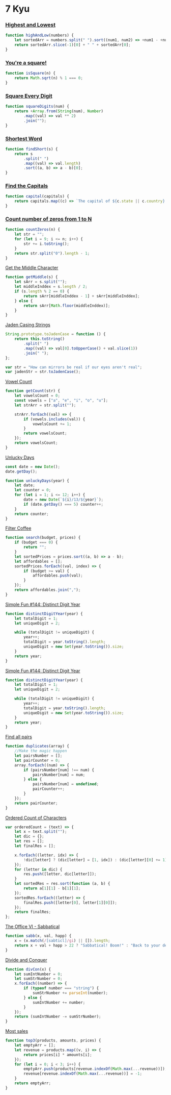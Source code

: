 # 7 Kyu

### [Highest and Lowest](https://www.codewars.com/kata/554b4ac871d6813a03000035)

```javascript
function highAndLow(numbers) {
	let sortedArr = numbers.split(" ").sort((num1, num2) => +num1 - +num2);
	return sortedArr.slice(-1)[0] + " " + sortedArr[0];
}
```

### [You're a square!](https://www.codewars.com/kata/54c27a33fb7da0db0100040e)

```javascript
function isSquare(n) {
	return Math.sqrt(n) % 1 === 0;
}
```

### [Square Every Digit](https://www.codewars.com/kata/546e2562b03326a88e000020)

```javascript
function squareDigits(num) {
	return +Array.from(String(num), Number)
		.map((val) => val ** 2)
		.join("");
}
```

### [Shortest Word](https://www.codewars.com/kata/57cebe1dc6fdc20c57000ac9/)

```javascript
function findShort(s) {
	return s
		.split(" ")
		.map((val) => val.length)
		.sort((a, b) => a - b)[0];
}
```

### [Find the Capitals](https://www.codewars.com/kata/53573877d5493b4d6e00050c)

```js
function capital(capitals) {
	return capitals.map((c) => `The capital of ${c.state || c.country} is ${c.capital}`);
}
```

### [Count number of zeros from 1 to N](https://www.codewars.com/kata/557cffec8c3e8e55cc00010f)

```js
function countZeros(n) {
	let str = "";
	for (let i = 9; i <= n; i++) {
		str += i.toString();
	}
	return str.split("0").length - 1;
}
```

[Get the Middle Character](https://www.codewars.com/kata/56747fd5cb988479af000028)

```js
function getMiddle(s) {
	let sArr = s.split("");
	let middleInddex = s.length / 2;
	if (s.length % 2 == 0) {
		return sArr[middleInddex - 1] + sArr[middleInddex];
	} else {
		return sArr[Math.floor(middleInddex)];
	}
}
```

[Jaden Casing Strings](https://www.codewars.com/kata/5390bac347d09b7da40006f6)

```js
String.prototype.toJadenCase = function () {
	return this.toString()
		.split(" ")
		.map((val) => val[0].toUpperCase() + val.slice(1))
		.join(" ");
};

var str = "How can mirrors be real if our eyes aren't real";
var jadenStr = str.toJadenCase();
```

[Vowel Count](https://www.codewars.com/kata/54ff3102c1bad923760001f3)

```js
function getCount(str) {
	let vowelsCount = 0;
	const vowels = ["a", "e", "i", "o", "u"];
	let strArr = str.split("");

	strArr.forEach((val) => {
		if (vowels.includes(val)) {
			vowelsCount += 1;
		}
		return vowelsCount;
	});
	return vowelsCount;
}
```

[Unlucky Days](https://www.codewars.com/kata/56eb0be52caf798c630013c0)

```js
const date = new Date();
date.getDay();

function unluckyDays(year) {
	let date;
	let counter = 0;
	for (let i = 1; i <= 12; i++) {
		date = new Date(`${i}/13/${year}`);
		if (date.getDay() === 5) counter++;
	}
	return counter;
}
```

[Filter Coffee](https://www.codewars.com/kata/56069d0c4af7f633910000d3)

```js
function search(budget, prices) {
	if (budget === 0) {
		return "";
	}
	let sortedPrices = prices.sort((a, b) => a - b);
	let affordables = [];
	sortedPrices.forEach((val, index) => {
		if (budget >= val) {
			affordables.push(val);
		}
	});
	return affordables.join(",");
}
```

[Simple Fun #144: Distinct Digit Year](https://www.codewars.com/kata/58aa68605aab54a26c0001a6)

```js
function distinctDigitYear(year) {
	let totalDigit = 1;
	let uniqueDigit = 2;

	while (totalDigit != uniqueDigit) {
		year++;
		totalDigit = year.toString().length;
		uniqueDigit = new Set(year.toString()).size;
	}
	return year;
}
```

[Simple Fun #144: Distinct Digit Year](https://www.codewars.com/kata/58aa68605aab54a26c0001a6)

```js
function distinctDigitYear(year) {
	let totalDigit = 1;
	let uniqueDigit = 2;

	while (totalDigit != uniqueDigit) {
		year++;
		totalDigit = year.toString().length;
		uniqueDigit = new Set(year.toString()).size;
	}
	return year;
}
```

[Find all pairs](https://www.codewars.com/kata/5c55ad8c9d76d41a62b4ede3)

```js
function duplicates(array) {
	//Make the magic happen
	let pairsNumber = [];
	let pairCounter = 0;
	array.forEach((num) => {
		if (pairsNumber[num] !== num) {
			pairsNumber[num] = num;
		} else {
			pairsNumber[num] = undefined;
			pairCounter++;
		}
	});
	return pairCounter;
}
```

[Ordered Count of Characters](https://www.codewars.com/kata/57a6633153ba33189e000074)

```js
var orderedCount = (text) => {
	let x = text.split("");
	let dic = {};
	let res = [];
	let finalRes = [];

	x.forEach((letter, idx) => {
		!dic[letter] ? (dic[letter] = [1, idx]) : (dic[letter][0] += 1);
	});
	for (letter in dic) {
		res.push([letter, dic[letter]]);
	}
	let sortedRes = res.sort(function (a, b) {
		return a[1][1] - b[1][1];
	});
	sortedRes.forEach((letter) => {
		finalRes.push([letter[0], letter[1][0]]);
	});
	return finalRes;
};
```

[The Office VI - Sabbatical](https://www.codewars.com/kata/57fe50d000d05166720000b1)

```js
function sabb(x, val, happ) {
	x = (x.match(/[sabticl]/gi) || []).length;
	return x + val + happ > 22 ? "Sabbatical! Boom!" : "Back to your desk, boy.";
}
```

[Divide and Conquer](https://www.codewars.com/kata/57eaec5608fed543d6000021)

```js
function divCon(x) {
	let sumIntNumber = 0;
	let sumStrNumber = 0;
	x.forEach((number) => {
		if (typeof number === "string") {
			sumStrNumber += parseInt(number);
		} else {
			sumIntNumber += number;
		}
	});
	return (sumIntNumber -= sumStrNumber);
}
```

[Most sales](https://www.codewars.com/kata/5e16ffb7297fe00001114824)

```js
function top3(products, amounts, prices) {
	let emptyArr = [];
	let revenue = products.map((v, i) => {
		return prices[i] * amounts[i];
	});
	for (let i = 0; i < 3; i++) {
		emptyArr.push(products[revenue.indexOf(Math.max(...revenue))]);
		revenue[revenue.indexOf(Math.max(...revenue))] = -1;
	}
	return emptyArr;
}
```
